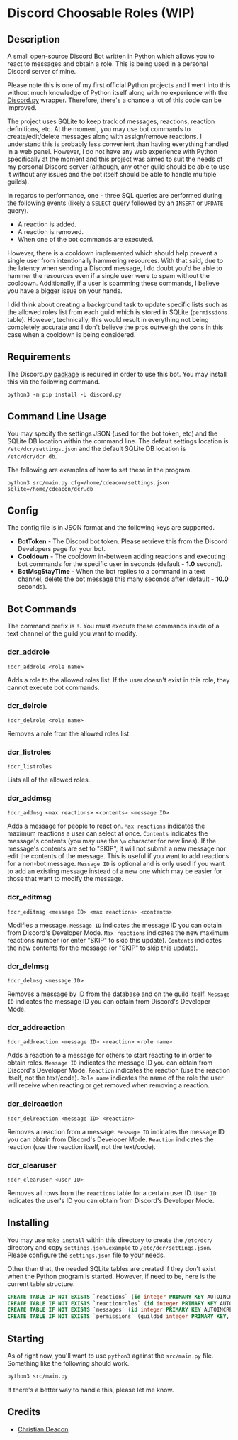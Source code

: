 # Discord Choosable Roles (WIP)
## Description
A small open-source Discord Bot written in Python which allows you to react to messages and obtain a role. This is being used in a personal Discord server of mine.

Please note this is one of my first official Python projects and I went into this without much knowledge of Python itself along with no experience with the [Discord.py](https://discordpy.readthedocs.io/en/latest/index.html) wrapper. Therefore, there's a chance a lot of this code can be improved.

The project uses SQLite to keep track of messages, reactions, reaction definitions, etc. At the moment, you may use bot commands to create/edit/delete messages along with assign/remove reactions. I understand this is probably less convenient than having everything handled in a web panel. However, I do not have any web experience with Python specifically at the moment and this project was aimed to suit the needs of my personal Discord server (although, any other guild should be able to use it without any issues and the bot itself should be able to handle multiple guilds).

In regards to performance, one - three SQL queries are performed during the following events (likely a `SELECT` query followed by an `INSERT` or `UPDATE` query).

* A reaction is added.
* A reaction is removed.
* When one of the bot commands are executed.

However, there is a cooldown implemented which should help prevent a single user from intentionally hammering resources. With that said, due to the latency when sending a Discord message, I do doubt you'd be able to hammer the resources even if a single user were to spam without the cooldown. Additionally, if a user is spamming these commands, I believe you have a bigger issue on your hands.

I did think about creating a background task to update specific lists such as the allowed roles list from each guild which is stored in SQLite (`permissions` table). However, technically, this would result in everything not being completely accurate and I don't believe the pros outweigh the cons in this case when a cooldown is being considered.

## Requirements
The Discord.py [package](https://pypi.org/project/discord.py/) is required in order to use this bot. You may install this via the following command.

```
python3 -m pip install -U discord.py
```

## Command Line Usage
You may specify the settings JSON (used for the bot token, etc) and the SQLite DB location within the command line. The default settings location is `/etc/dcr/settings.json` and the default SQLite DB location is `/etc/dcr/dcr.db`.

The following are examples of how to set these in the program.

```
python3 src/main.py cfg=/home/cdeacon/settings.json sqlite=/home/cdeacon/dcr.db
```

## Config
The config file is in JSON format and the following keys are supported.

* **BotToken** - The Discord bot token. Please retrieve this from the Discord Developers page for your bot.
* **Cooldown** - The cooldown in-between adding reactions and executing bot commands for the specific user in seconds (default - **1.0** second).
* **BotMsgStayTime** - When the bot replies to a command in a text channel, delete the bot message this many seconds after (default - **10.0** seconds).

## Bot Commands
The command prefix is `!`. You must execute these commands inside of a text channel of the guild you want to modify.

### dcr_addrole
```
!dcr_addrole <role name>
```

Adds a role to the allowed roles list. If the user doesn't exist in this role, they cannot execute bot commands.

### dcr_delrole
```
!dcr_delrole <role name>
```

Removes a role from the allowed roles list.

### dcr_listroles
```
!dcr_listroles
```

Lists all of the allowed roles.

### dcr_addmsg
```
!dcr_addmsg <max reactions> <contents> <message ID>
```

Adds a message for people to react on. `Max reactions` indicates the maximum reactions a user can select at once. `Contents` indicates the message's contents (you may use the `\n` character for new lines). If the message's contents are set to "SKIP", it will not submit a new message nor edit the contents of the message. This is useful if you want to add reactions for a non-bot message. `Message ID` is optional and is only used if you want to add an existing message instead of a new one which may be easier for those that want to modify the message.

### dcr_editmsg
```
!dcr_editmsg <message ID> <max reactions> <contents>
```

Modifies a message. `Message ID` indicates the message ID you can obtain from Discord's Developer Mode. `Max reactions` indicates the new maximum reactions number (or enter "SKIP" to skip this update). `Contents` indicates the new contents for the message (or "SKIP" to skip this update).

### dcr_delmsg
```
!dcr_delmsg <message ID>
```

Removes a message by ID from the database and on the guild itself. `Message ID` indicates the message ID you can obtain from Discord's Developer Mode.

### dcr_addreaction
```
!dcr_addreaction <message ID> <reaction> <role name>
```

Adds a reaction to a message for others to start reacting to in order to obtain roles. `Message ID` indicates the message ID you can obtain from Discord's Developer Mode. `Reaction` indicates the reaction (use the reaction itself, not the text/code). `Role name` indicates the name of the role the user will receive when reacting or get removed when removing a reaction.

### dcr_delreaction
```
!dcr_delreaction <message ID> <reaction>
```

Removes a reaction from a message. `Message ID` indicates the message ID you can obtain from Discord's Developer Mode. `Reaction` indicates the reaction (use the reaction itself, not the text/code).

### dcr_clearuser
```
!dcr_clearuser <user ID>
```

Removes all rows from the `reactions` table for a certain user ID. `User ID` indicates the user's ID you can obtain from Discord's Developer Mode.

## Installing
You may use `make install` within this directory to create the `/etc/dcr/` directory and copy `settings.json.example` to `/etc/dcr/settings.json`. Please configure the `settings.json` file to your needs.

Other than that, the needed SQLite tables are created if they don't exist when the Python program is started. However, if need to be, here is the current table structure.

```SQL
CREATE TABLE IF NOT EXISTS `reactions` (id integer PRIMARY KEY AUTOINCREMENT, userid integer, msgid integer, guildid integer, reaction text)
CREATE TABLE IF NOT EXISTS `reactionroles` (id integer PRIMARY KEY AUTOINCREMENT, msgid integer, guildid integer, reaction text, roleid integer)
CREATE TABLE IF NOT EXISTS `messages` (id integer PRIMARY KEY AUTOINCREMENT, msgid integer, guildid integer, maxreactions integer, contents text)
CREATE TABLE IF NOT EXISTS `permissions` (guildid integer PRIMARY KEY, roles text)
```

## Starting
As of right now, you'll want to use `python3` against the `src/main.py` file. Something like the following should work.

```bash
python3 src/main.py
```

If there's a better way to handle this, please let me know.

## Credits
* [Christian Deacon](https://github.com/gamemann)